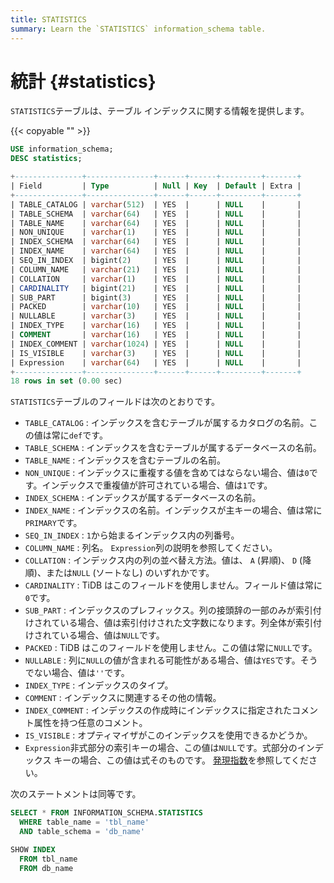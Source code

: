 ```yaml
---
title: STATISTICS
summary: Learn the `STATISTICS` information_schema table.
---
```


# 統計 {#statistics}

`STATISTICS`テーブルは、テーブル インデックスに関する情報を提供します。

{{< copyable "" >}}

```sql
USE information_schema;
DESC statistics;
```

```sql
+---------------+---------------+------+------+---------+-------+
| Field         | Type          | Null | Key  | Default | Extra |
+---------------+---------------+------+------+---------+-------+
| TABLE_CATALOG | varchar(512)  | YES  |      | NULL    |       |
| TABLE_SCHEMA  | varchar(64)   | YES  |      | NULL    |       |
| TABLE_NAME    | varchar(64)   | YES  |      | NULL    |       |
| NON_UNIQUE    | varchar(1)    | YES  |      | NULL    |       |
| INDEX_SCHEMA  | varchar(64)   | YES  |      | NULL    |       |
| INDEX_NAME    | varchar(64)   | YES  |      | NULL    |       |
| SEQ_IN_INDEX  | bigint(2)     | YES  |      | NULL    |       |
| COLUMN_NAME   | varchar(21)   | YES  |      | NULL    |       |
| COLLATION     | varchar(1)    | YES  |      | NULL    |       |
| CARDINALITY   | bigint(21)    | YES  |      | NULL    |       |
| SUB_PART      | bigint(3)     | YES  |      | NULL    |       |
| PACKED        | varchar(10)   | YES  |      | NULL    |       |
| NULLABLE      | varchar(3)    | YES  |      | NULL    |       |
| INDEX_TYPE    | varchar(16)   | YES  |      | NULL    |       |
| COMMENT       | varchar(16)   | YES  |      | NULL    |       |
| INDEX_COMMENT | varchar(1024) | YES  |      | NULL    |       |
| IS_VISIBLE    | varchar(3)    | YES  |      | NULL    |       |
| Expression    | varchar(64)   | YES  |      | NULL    |       |
+---------------+---------------+------+------+---------+-------+
18 rows in set (0.00 sec)
```

`STATISTICS`テーブルのフィールドは次のとおりです。

-   `TABLE_CATALOG` : インデックスを含むテーブルが属するカタログの名前。この値は常に`def`です。
-   `TABLE_SCHEMA` : インデックスを含むテーブルが属するデータベースの名前。
-   `TABLE_NAME` : インデックスを含むテーブルの名前。
-   `NON_UNIQUE` : インデックスに重複する値を含めてはならない場合、値は`0`です。インデックスで重複値が許可されている場合、値は`1`です。
-   `INDEX_SCHEMA` : インデックスが属するデータベースの名前。
-   `INDEX_NAME` : インデックスの名前。インデックスが主キーの場合、値は常に`PRIMARY`です。
-   `SEQ_IN_INDEX` : `1`から始まるインデックス内の列番号。
-   `COLUMN_NAME` : 列名。 `Expression`列の説明を参照してください。
-   `COLLATION` : インデックス内の列の並べ替え方法。値は、 `A` (昇順)、 `D` (降順)、または`NULL` (ソートなし) のいずれかです。
-   `CARDINALITY` : TiDB はこのフィールドを使用しません。フィールド値は常に`0`です。
-   `SUB_PART` : インデックスのプレフィックス。列の接頭辞の一部のみが索引付けされている場合、値は索引付けされた文字数になります。列全体が索引付けされている場合、値は`NULL`です。
-   `PACKED` : TiDB はこのフィールドを使用しません。この値は常に`NULL`です。
-   `NULLABLE` : 列に`NULL`の値が含まれる可能性がある場合、値は`YES`です。そうでない場合、値は`''`です。
-   `INDEX_TYPE` : インデックスのタイプ。
-   `COMMENT` : インデックスに関連するその他の情報。
-   `INDEX_COMMENT` : インデックスの作成時にインデックスに指定されたコメント属性を持つ任意のコメント。
-   `IS_VISIBLE` : オプティマイザがこのインデックスを使用できるかどうか。
-   `Expression`非式部分の索引キーの場合、この値は`NULL`です。式部分のインデックス キーの場合、この値は式そのものです。 [発現指数](/sql-statements/sql-statement-create-index.md#expression-index)を参照してください。

次のステートメントは同等です。

```sql
SELECT * FROM INFORMATION_SCHEMA.STATISTICS
  WHERE table_name = 'tbl_name'
  AND table_schema = 'db_name'

SHOW INDEX
  FROM tbl_name
  FROM db_name
```
